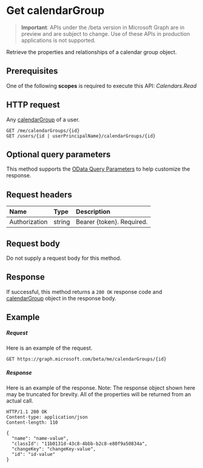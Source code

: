 # Get calendarGroup

> **Important**: APIs under the /beta version in Microsoft Graph are in preview and are subject to change. Use of these APIs in production applications is not supported.

Retrieve the properties and relationships of a calendar group object.
## Prerequisites
One of the following **scopes** is required to execute this API:
*Calendars.Read*
## HTTP request
<!-- { "blockType": "ignored" } -->
Any [calendarGroup](../resources/calendargroup.md) of a user.
```http
GET /me/calendarGroups/{id}
GET /users/{id | userPrincipalName}/calendarGroups/{id}
```
## Optional query parameters
This method supports the [OData Query Parameters](http://developer.microsoft.com/en-us/graph/docs/overview/query_parameters) to help customize the response.
## Request headers
| Name       | Type | Description|
|:-----------|:------|:----------|
| Authorization  | string  | Bearer {token}. Required. |

## Request body
Do not supply a request body for this method.
## Response
If successful, this method returns a `200 OK` response code and [calendarGroup](../resources/calendargroup.md) object in the response body.
## Example
##### Request
Here is an example of the request.
<!-- {
  "blockType": "request",
  "name": "get_calendargroup"
}-->
```http
GET https://graph.microsoft.com/beta/me/calendarGroups/{id}
```
##### Response
Here is an example of the response. Note: The response object shown here may be truncated for brevity. All of the properties will be returned from an actual call.
<!-- {
  "blockType": "response",
  "truncated": true,
  "@odata.type": "microsoft.graph.calendarGroup"
} -->
```http
HTTP/1.1 200 OK
Content-type: application/json
Content-length: 110

{
  "name": "name-value",
  "classId": "11b0131d-43c8-4bbb-b2c8-e80f9a50834a",
  "changeKey": "changeKey-value",
  "id": "id-value"
}
```

<!-- uuid: 8fcb5dbc-d5aa-4681-8e31-b001d5168d79
2015-10-25 14:57:30 UTC -->
<!-- {
  "type": "#page.annotation",
  "description": "Get calendarGroup",
  "keywords": "",
  "section": "documentation",
  "tocPath": ""
}-->
